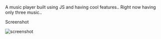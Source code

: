 A music player built using JS and having cool features..
Right now having only three music..

Screenshot

![screenshot](https://github.com/[pankajsahu221]/[music-player-JS]/blob/[0]/mp.jpg?raw=true)
